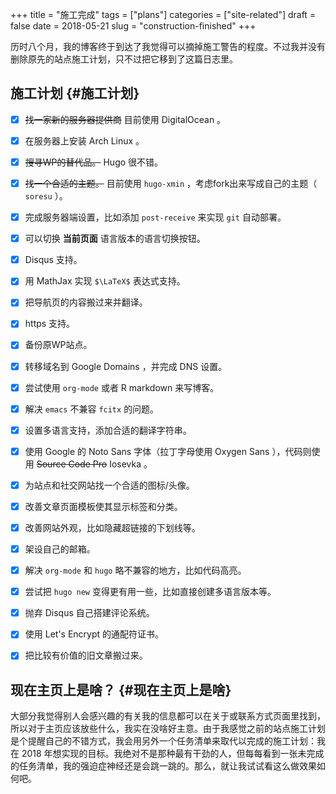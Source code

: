 +++
title = "施工完成"
tags = ["plans"]
categories = ["site-related"]
draft = false
date = 2018-05-21
slug = "construction-finished"
+++

历时八个月，我的博客终于到达了我觉得可以摘掉施工警告的程度。不过我并没有删除原先的站点施工计划，只不过把它移到了这篇日志里。


## 施工计划 {#施工计划}

-   [X] ~~找一家新的服务器提供商~~ 目前使用 DigitalOcean 。
-   [X] 在服务器上安装 Arch Linux 。
-   [X] ~~搜寻WP的替代品。~~ Hugo 很不错。
-   [X] ~~找一个合适的主题。~~ 目前使用 `hugo-xmin` ，考虑fork出来写成自己的主题（ `soresu` ）。
-   [X] 完成服务器端设置，比如添加 `post-receive` 来实现 `git` 自动部署。
-   [X] 可以切换 **当前页面** 语言版本的语言切换按钮。
-   [X] Disqus 支持。
-   [X] 用 MathJax 实现 `$\LaTeX$` 表达式支持。
-   [X] 把导航页的内容搬过来并翻译。
-   [X] https 支持。
-   [X] 备份原WP站点。
-   [X] 转移域名到 Google Domains ，并完成 DNS 设置。
-   [X] 尝试使用 `org-mode` 或者 R markdown 来写博客。
-   [X] 解决 `emacs` 不兼容 `fcitx` 的问题。
-   [X] 设置多语言支持，添加合适的翻译字符串。
-   [X] 使用 Google 的 Noto Sans 字体（拉丁字母使用 Oxygen Sans ），代码则使用 ~~Source Code Pro~~ Iosevka 。
-   [X] 为站点和社交网站找一个合适的图标/头像。
-   [X] 改善文章页面模板使其显示标签和分类。
-   [X] 改善网站外观，比如隐藏超链接的下划线等。
-   [X] 架设自己的邮箱。
-   [X] 解决 `org-mode` 和 `hugo` 略不兼容的地方，比如代码高亮。
-   [X] 尝试把 `hugo new` 变得更有用一些，比如直接创建多语言版本等。
-   [X] 抛弃 Disqus 自己搭建评论系统。
-   [X] 使用 Let's Encrypt 的通配符证书。
-   [X] 把比较有价值的旧文章搬过来。


## 现在主页上是啥？ {#现在主页上是啥}

大部分我觉得别人会感兴趣的有关我的信息都可以在关于或联系方式页面里找到，所以对于主页应该放些什么，我实在没啥好主意。由于我感觉之前的站点施工计划是个提醒自己的不错方式，我会用另外一个任务清单来取代以完成的施工计划：我在 2018 年想实现的目标。我绝对不是那种最有干劲的人，但每每看到一张未完成的任务清单，我的强迫症神经还是会跳一跳的。那么，就让我试试看这么做效果如何吧。